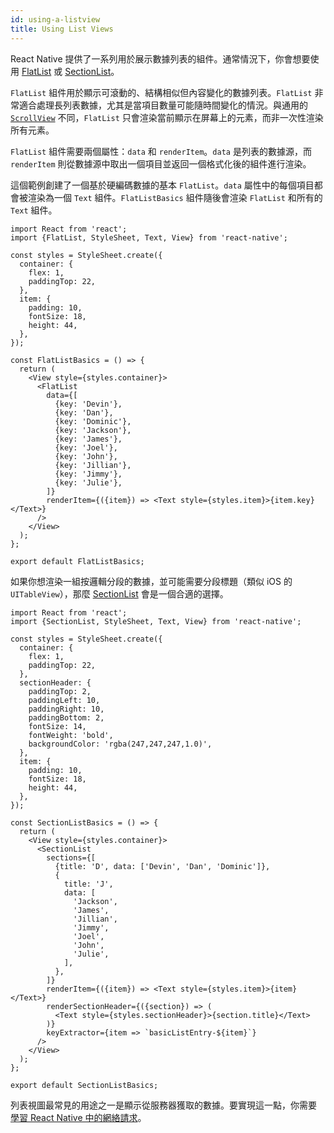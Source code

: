 ```yaml
---
id: using-a-listview
title: Using List Views
---
```


React Native 提供了一系列用於展示數據列表的組件。通常情況下，你會想要使用 [FlatList](flatlist.md) 或 [SectionList](sectionlist.md)。

`FlatList` 組件用於顯示可滾動的、結構相似但內容變化的數據列表。`FlatList` 非常適合處理長列表數據，尤其是當項目數量可能隨時間變化的情況。與通用的 [`ScrollView`](using-a-scrollview.md) 不同，`FlatList` 只會渲染當前顯示在屏幕上的元素，而非一次性渲染所有元素。

`FlatList` 組件需要兩個屬性：`data` 和 `renderItem`。`data` 是列表的數據源，而 `renderItem` 則從數據源中取出一個項目並返回一個格式化後的組件進行渲染。

這個範例創建了一個基於硬編碼數據的基本 `FlatList`。`data` 屬性中的每個項目都會被渲染為一個 `Text` 組件。`FlatListBasics` 組件隨後會渲染 `FlatList` 和所有的 `Text` 組件。

```SnackPlayer name=FlatList%20Basics
import React from 'react';
import {FlatList, StyleSheet, Text, View} from 'react-native';

const styles = StyleSheet.create({
  container: {
    flex: 1,
    paddingTop: 22,
  },
  item: {
    padding: 10,
    fontSize: 18,
    height: 44,
  },
});

const FlatListBasics = () => {
  return (
    <View style={styles.container}>
      <FlatList
        data={[
          {key: 'Devin'},
          {key: 'Dan'},
          {key: 'Dominic'},
          {key: 'Jackson'},
          {key: 'James'},
          {key: 'Joel'},
          {key: 'John'},
          {key: 'Jillian'},
          {key: 'Jimmy'},
          {key: 'Julie'},
        ]}
        renderItem={({item}) => <Text style={styles.item}>{item.key}</Text>}
      />
    </View>
  );
};

export default FlatListBasics;
```

如果你想渲染一組按邏輯分段的數據，並可能需要分段標題（類似 iOS 的 `UITableView`），那麼 [SectionList](sectionlist.md) 會是一個合適的選擇。

```SnackPlayer name=SectionList%20Basics
import React from 'react';
import {SectionList, StyleSheet, Text, View} from 'react-native';

const styles = StyleSheet.create({
  container: {
    flex: 1,
    paddingTop: 22,
  },
  sectionHeader: {
    paddingTop: 2,
    paddingLeft: 10,
    paddingRight: 10,
    paddingBottom: 2,
    fontSize: 14,
    fontWeight: 'bold',
    backgroundColor: 'rgba(247,247,247,1.0)',
  },
  item: {
    padding: 10,
    fontSize: 18,
    height: 44,
  },
});

const SectionListBasics = () => {
  return (
    <View style={styles.container}>
      <SectionList
        sections={[
          {title: 'D', data: ['Devin', 'Dan', 'Dominic']},
          {
            title: 'J',
            data: [
              'Jackson',
              'James',
              'Jillian',
              'Jimmy',
              'Joel',
              'John',
              'Julie',
            ],
          },
        ]}
        renderItem={({item}) => <Text style={styles.item}>{item}</Text>}
        renderSectionHeader={({section}) => (
          <Text style={styles.sectionHeader}>{section.title}</Text>
        )}
        keyExtractor={item => `basicListEntry-${item}`}
      />
    </View>
  );
};

export default SectionListBasics;
```

列表視圖最常見的用途之一是顯示從服務器獲取的數據。要實現這一點，你需要 [學習 React Native 中的網絡請求](network.md)。